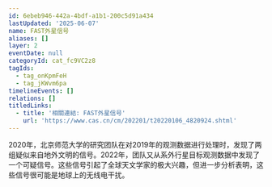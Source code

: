 ```yaml
---
id: 6ebeb946-442a-4bdf-a1b1-200c5d91a434
lastUpdated: '2025-06-07'
name: FAST外星信号
aliases: []
layer: 2
eventDate: null
categoryId: cat_fc9VC2z8
tagIds:
  - tag_onKpmFeH
  - tag_jKWvm6pa
timelineEvents: []
relations: []
titledLinks:
  - title: '相關連結: FAST外星信号'
    url: 'https://www.cas.cn/cm/202201/t20220106_4820924.shtml'
---
```

2020年，北京师范大学的研究团队在对2019年的观测数据进行处理时，发现了两组疑似来自地外文明的信号。2022年，团队又从系外行星目标观测数据中发现了一个可疑信号。这些信号引起了全球天文学家的极大兴趣，但进一步分析表明，这些信号很可能是地球上的无线电干扰。
